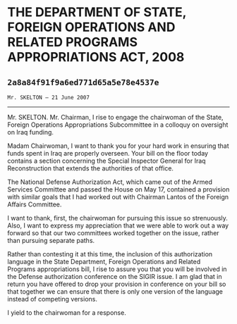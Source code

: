 # THE DEPARTMENT OF STATE, FOREIGN OPERATIONS AND RELATED PROGRAMS  APPROPRIATIONS ACT, 2008
## `2a8a84f91f9a6ed771d65a5e78e4537e`
`Mr. SKELTON — 21 June 2007`

---


Mr. SKELTON. Mr. Chairman, I rise to engage the chairwoman of the 
State, Foreign Operations Appropriations Subcommittee in a colloquy on 
oversight on Iraq funding.

Madam Chairwoman, I want to thank you for your hard work in ensuring 
that funds spent in Iraq are properly overseen. Your bill on the floor 
today contains a section concerning the Special Inspector General for 
Iraq Reconstruction that extends the authorities of that office.

The National Defense Authorization Act, which came out of the Armed 
Services Committee and passed the House on May 17, contained a 
provision with similar goals that I had worked out with Chairman Lantos 
of the Foreign Affairs Committee.

I want to thank, first, the chairwoman for pursuing this issue so 
strenuously. Also, I want to express my appreciation that we were able 
to work out a way forward so that our two committees worked together on 
the issue, rather than pursuing separate paths.

Rather than contesting it at this time, the inclusion of this 
authorization language in the State Department, Foreign Operations and 
Related Programs appropriations bill, I rise to assure you that you 
will be involved in the Defense authorization conference on the SIGIR 
issue. I am glad that in return you have offered to drop your provision 
in conference on your bill so that together we can ensure that there is 
only one version of the language instead of competing versions.

I yield to the chairwoman for a response.